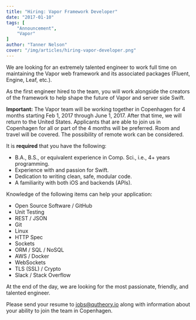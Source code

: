 ```yaml
---
title: "Hiring: Vapor Framework Developer"
date: "2017-01-10"
tags: [
    "Announcement",
    "Vapor"
]
author: "Tanner Nelson"
cover: "/img/articles/hiring-vapor-developer.png"
---
```


We are looking for an extremely talented engineer to work full time on maintaining the Vapor web framework and its associated packages (Fluent, Engine, Leaf, etc.).

As the first engineer hired to the team, you will work alongside the creators of the framework to help shape the future of Vapor and server side Swift.

**Important:** The Vapor team will be working together in Copenhagen for 4 months starting Feb 1, 2017 through June 1, 2017. After that time, we will return to the United States. Applicants that are able to join us in Copenhagen for all or part of the 4 months will be preferred. Room and travel will be covered. The possibility of remote work can be considered.

It is **required** that you have the following:

* B.A., B.S., or equivalent experience in Comp. Sci., i.e., 4+ years programming.
* Experience with and passion for Swift.
* Dedication to writing clean, safe, modular code.
* A familiarity with both iOS and backends (APIs).

Knowledge of the following items can help your application:

* Open Source Software / GitHub
* Unit Testing
* REST / JSON
* Git
* Linux
* HTTP Spec
* Sockets
* ORM / SQL / NoSQL
* AWS / Docker
* WebSockets
* TLS (SSL) / Crypto
* Slack / Stack Overflow

At the end of the day, we are looking for the most passionate, friendly, and talented engineer.

Please send your resume to jobs@qutheory.io along with information about your ability to join the team in Copenhagen.
